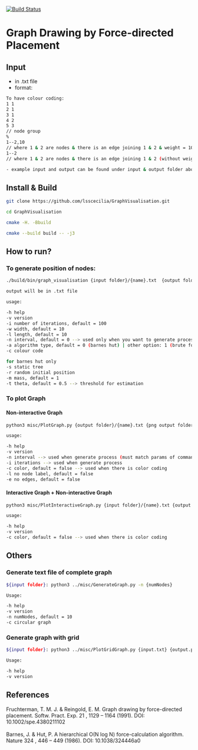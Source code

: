 [![Build Status](https://travis-ci.com/lsscecilia/GraphVisualisation.svg?branch=main)](https://travis-ci.com/lsscecilia/GraphVisualisation)

# Graph  Drawing  by  Force-directed  Placement

## Input
- in .txt file 
- format: 
```bash
To have colour coding:
1 1
2 1
3 1
4 2
5 3
// node group
%
1--2,10
// where 1 & 2 are nodes & there is an edge joining 1 & 2 & weight = 10 (weight is optional)
1--2
// where 1 & 2 are nodes & there is an edge joining 1 & 2 (without weight)

- example input and output can be found under input & output folder above
```

## Install & Build
```bash
git clone https://github.com/lsscecilia/GraphVisualisation.git

cd GraphVisualisation

cmake -H. -Bbuild

cmake --build build -- -j3
```
## How to run? 

### To generate position of nodes:

```bash
./build/bin/graph_visualisation {input folder}/{name}.txt  {output folder}/{name}.txt

output will be in .txt file

usage:

-h help 
-v version 
-i number of iterations, default = 100 
-w width, default = 10 
-l length, default = 10 
-n interval, default = 0 --> used only when you want to generate process 
-a algorithm type, default = 0 (barnes hut) | other option: 1 (brute force) 
-c colour code

for barnes hut only
-s static tree 
-r random initial position 
-m mass, default = 1
-t theta, default = 0.5 --> threshold for estimation
```
### To plot Graph

#### Non-interactive Graph

```bash
python3 misc/PlotGraph.py {output folder}/{name}.txt {png output folder}/{name}.png`

usage: 

-h help 
-v version 
-n interval --> used when generate process (must match params of command that generate position of nodes)
-i iterations --> used when generate process
-c color, default = false --> used when there is color coding
-l no node label, default = false
-e no edges, default = false
```

#### Interactive Graph + Non-interactive Graph

```bash
python3 misc/PlotInteractiveGraph.py {input folder}/{name}.txt {output folder}/{name}

usage: 

-h help 
-v version 
-c color, default = false --> used when there is color coding
```

## Others 

### Generate text file of complete graph

```bash
${input folder}: python3 ../misc/GenerateGraph.py -n {numNodes}

Usage:

-h help 
-v version 
-n numNodes, default = 10 
-c circular graph
```

### Generate graph with grid

```bash
${input folder}: python3 ../misc/PlotGridGraph.py {input.txt} {output.png}

Usage:

-h help 
-v version
```

## References
Fruchterman, T. M. J. & Reingold, E. M. Graph drawing by force-directed placement. Softw. Pract. Exp. 21 , 1129 – 1164 (1991). DOI: 10.1002/spe.4380211102 <br/>
<br/>
Barnes, J. & Hut, P. A hierarchical O(N log N) force-calculation algorithm. Nature 324 , 446 – 449 (1986). DOI: 10.1038/324446a0

